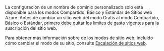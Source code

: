 ﻿La configuración de un nombre de dominio personalizado solo está disponible para los modos Compartido, Básico y Estándar de Sitios web Azure. Antes de cambiar un sitio web del modo Gratis al modo Compartido, Básico o Estándar, primero debe quitar los límites de gasto vigentes para la suscripción del sitio web. 

Para obtener más información sobre de los modos de sitio web, incluido cómo cambiar el modo de su sitio, consulte [Escalación de sitios web](/es-es/documentation/articles/web-sites-scale/).
